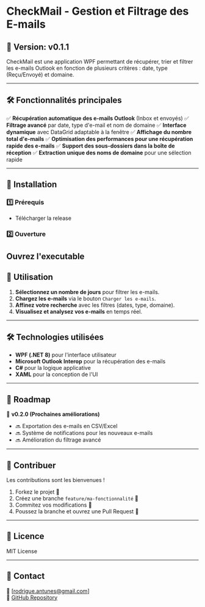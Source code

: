 # CheckMail - Gestion et Filtrage des E-mails

## 📌 Version: v0.1.1

CheckMail est une application WPF permettant de récupérer, trier et filtrer les e-mails Outlook en fonction de plusieurs critères : date, type (Reçu/Envoyé) et domaine.

---

## 🛠 Fonctionnalités principales

✅ **Récupération automatique des e-mails Outlook** (Inbox et envoyés)
✅ **Filtrage avancé** par date, type d'e-mail et nom de domaine
✅ **Interface dynamique** avec DataGrid adaptable à la fenêtre
✅ **Affichage du nombre total d'e-mails**
✅ **Optimisation des performances pour une récupération rapide des e-mails**
✅ **Support des sous-dossiers dans la boîte de réception**
✅ **Extraction unique des noms de domaine** pour une sélection rapide

---

## 🚀 Installation

### 1️⃣ **Prérequis**
- Télécharger la release

### 2️⃣ **Ouverture**
Ouvrez l'executable
---

## 📌 Utilisation

1. **Sélectionnez un nombre de jours** pour filtrer les e-mails.
2. **Chargez les e-mails** via le bouton `Charger les e-mails`.
3. **Affinez votre recherche** avec les filtres (dates, type, domaine).
4. **Visualisez et analysez vos e-mails** en temps réel.

---

## 🛠 Technologies utilisées
- **WPF (.NET 8)** pour l'interface utilisateur
- **Microsoft Outlook Interop** pour la récupération des e-mails
- **C#** pour la logique applicative
- **XAML** pour la conception de l'UI

---

## 📌 Roadmap
🔹 **v0.2.0 (Prochaines améliorations)**
- 🔜 Exportation des e-mails en CSV/Excel
- 🔜 Système de notifications pour les nouveaux e-mails
- 🔜 Amélioration du filtrage avancé

---

## 🤝 Contribuer
Les contributions sont les bienvenues !
1. Forkez le projet 📌
2. Créez une branche `feature/ma-fonctionnalité` 📂
3. Commitez vos modifications 📝
4. Poussez la branche et ouvrez une Pull Request 🔄

---

## 📄 Licence
MIT License 

---

## 📧 Contact
📩 [rodrigue.antunes@gmail.com]  
📌 [GitHub Repository](https://github.com/rodrigueantunes/CheckMail)

